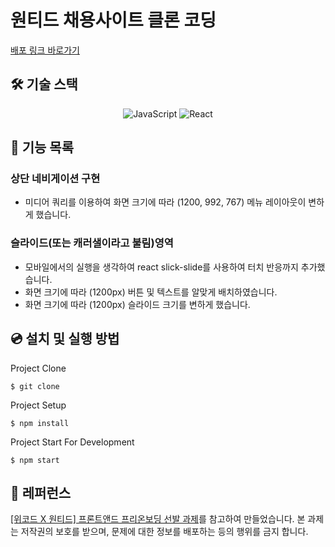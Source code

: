 # 원티드 채용사이트 클론 코딩
<a href="https://pomeranian91.github.io/wanted_pre_onboarding/">배포 링크 바로가기</a>
## 🛠️ 기술 스택
<p align="center">
<img alt="JavaScript" src="https://img.shields.io/badge/javascript-%23323330.svg?style=for-the-badge&logo=javascript&logoColor=%23F7DF1E" />
<img alt="React" src="https://img.shields.io/badge/react-%2320232a.svg?style=for-the-badge&logo=react&logoColor=%2361DAFB" />
</p>

## 📄 기능 목록
### 상단 네비게이션 구현
- 미디어 쿼리를 이용하여 화면 크기에 따라 (1200, 992, 767) 메뉴 레이아웃이 변하게 했습니다.

### 슬라이드(또는 캐러샐이라고 불림)영역
- 모바일에서의 실행을 생각하여 react slick-slide를 사용하여 터치 반응까지 추가했습니다.
- 화면 크기에 따라 (1200px) 버튼 및 텍스트를 알맞게 배치하였습니다.
- 화면 크기에 따라 (1200px) 슬라이드 크기를 변하게 했습니다.

## 💿 설치 및 실행 방법
Project Clone

`$ git clone`

Project Setup

`$ npm install`

Project Start For Development

`$ npm start`

## 📕 레퍼런스
<a href="https://www.notion.so/X-9e8ff10dd1614112a81797219b7e6742">[위코드 X 원티드] 프론트앤드 프리온보딩 선발 과제</a>를 참고하여 만들었습니다.
본 과제는 저작권의 보호를 받으며, 문제에 대한 정보를 배포하는 등의 행위를 금지 합니다.


